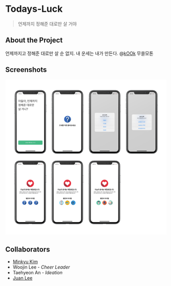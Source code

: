 # Todays-Luck
> 언제까지 정해준 대로만 살 거야

## About the Project
언제까지고 정해준 대로만 살 순 없지. 내 운세는 내가 만든다.
@[kOOk](https://team-kook.github.io) 무쓸모톤

## Screenshots
![???](./doc/merged_big.png)

## Collaborators

* [Minkyu Kim](https://github.com/kimmk135)
* Woojin Lee - *Cheer Leader*
* Taehyeon An - *Ideation*
* [Juan Lee](https://github.com/sleepy-juan)